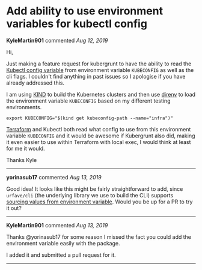 # Add ability to use environment variables for kubectl config

**KyleMartin901** commented *Aug 12, 2019*

Hi,

Just making a feature request for kubergrunt to have the ability to read the [Kubectl config variable](https://github.com/gruntwork-io/kubergrunt/blob/master/cmd/common.go#L268) from environment variable `KUBECONFIG` as well as the cli flags. I couldn't find anything in past issues so I apologise if you have already addressed this.

I am using [KIND](https://kind.sigs.k8s.io) to build the Kubernetes clusters and then use [direnv](https://direnv.net) to load the environment variable `KUBECONFIG` based on my different testing environments.

```
export KUBECONFIG="$(kind get kubeconfig-path --name="infra")"
```

[Terraform](https://github.com/terraform-providers/terraform-provider-kubernetes/blob/master/kubernetes/provider.go#L64) and Kubectl both read what config to use from this environment variable `KUBECONFIG` and it would be awesome if Kubergrunt also did, making it even easier to use within Terraform with local exec, I would think at least for me it would. 

Thanks
Kyle
<br />
***


**yorinasub17** commented *Aug 13, 2019*

Good idea! It looks like this might be fairly straightforward to add, since `urfave/cli` (the underlying library we use to build the CLI) supports [sourcing values from environment variable](https://github.com/urfave/cli#values-from-the-environment). Would you be up for a PR to try it out?
***

**KyleMartin901** commented *Aug 13, 2019*

Thanks @yorinasub17 for some reason I missed the fact you could add the environment variable easily with the package.

I added it and submitted a pull request for it.
***

